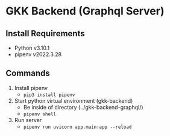 # GKK Backend (Graphql Server)

## Install Requirements 
- Python v3.10.1
- pipenv v2022.3.28

## Commands

1. Install pipenv
    - `pip3 install pipenv`
2. Start python virtual environment (gkk-backend)
    - Be inside of directory (../gkk-backend-graphql/)
    - `pipenv shell`
3. Run server
    - `pipenv run uvicorn app.main:app --reload`

